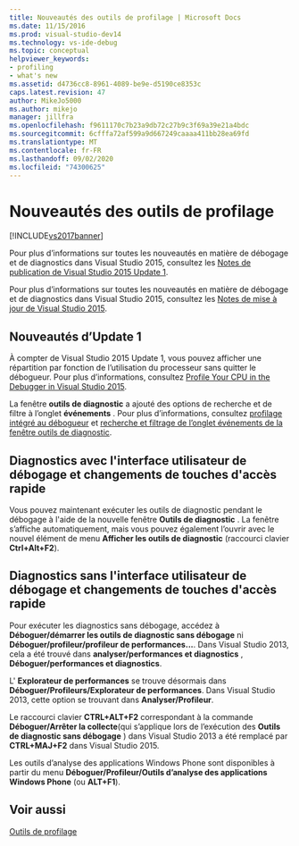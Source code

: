 ```yaml
---
title: Nouveautés des outils de profilage | Microsoft Docs
ms.date: 11/15/2016
ms.prod: visual-studio-dev14
ms.technology: vs-ide-debug
ms.topic: conceptual
helpviewer_keywords:
- profiling
- what's new
ms.assetid: d4736cc8-8961-4089-be9e-d5190ce8353c
caps.latest.revision: 47
author: MikeJo5000
ms.author: mikejo
manager: jillfra
ms.openlocfilehash: f9611170c7b23a9db72c27b9c3f69a39e21a4bdc
ms.sourcegitcommit: 6cfffa72af599a9d667249caaaa411bb28ea69fd
ms.translationtype: MT
ms.contentlocale: fr-FR
ms.lasthandoff: 09/02/2020
ms.locfileid: "74300625"
---
```

# <a name="what39s-new-in-profiling-tools"></a>Nouveautés des outils de profilage
[!INCLUDE[vs2017banner](../includes/vs2017banner.md)]

Pour plus d’informations sur toutes les nouveautés en matière de débogage et de diagnostics dans Visual Studio 2015, consultez les [Notes de publication de Visual Studio 2015 Update 1](https://www.visualstudio.com/news/vs2015-update1-vs#debug).  
  
 Pour plus d’informations sur toutes les nouveautés en matière de débogage et de diagnostics dans Visual Studio 2015, consultez les [Notes de mise à jour de Visual Studio 2015](https://www.visualstudio.com/news/vs2015-vs#Debug).  
  
## <a name="whats-new-in-update-1"></a>Nouveautés d’Update 1  
 À compter de Visual Studio 2015 Update 1, vous pouvez afficher une répartition par fonction de l’utilisation du processeur sans quitter le débogueur. Pour plus d’informations, consultez [Profile Your CPU in the Debugger in Visual Studio 2015](https://devblogs.microsoft.com/devops/profile-your-cpu-in-the-debugger-in-visual-studio-2015/).  
  
 La fenêtre **outils de diagnostic** a ajouté des options de recherche et de filtre à l’onglet **événements** . Pour plus d’informations, consultez [profilage intégré au débogueur](/visualstudio/profiling/running-profiling-tools-with-or-without-the-debugger) et  [recherche et filtrage de l’onglet événements de la fenêtre outils de diagnostic](https://devblogs.microsoft.com/devops/searching-and-filtering-the-events-tab-of-the-diagnostic-tools-window/).  
  
## <a name="diagnostics-with-debugging-ui-and-hotkey-changes"></a>Diagnostics avec l'interface utilisateur de débogage et changements de touches d'accès rapide  
 Vous pouvez maintenant exécuter les outils de diagnostic pendant le débogage à l'aide de la nouvelle fenêtre **Outils de diagnostic** . La fenêtre s’affiche automatiquement, mais vous pouvez également l’ouvrir avec le nouvel élément de menu **Afficher les outils de diagnostic** (raccourci clavier **Ctrl+Alt+F2**).  
  
## <a name="diagnostics-without-debugging-ui-and-hotkey-changes"></a>Diagnostics sans l'interface utilisateur de débogage et changements de touches d'accès rapide  
 Pour exécuter les diagnostics sans débogage, accédez à **Déboguer/démarrer les outils de diagnostic sans débogage** ni **Déboguer/profileur/profileur de performances...**. Dans Visual Studio 2013, cela a été trouvé dans **analyser/performances et diagnostics** , **Déboguer/performances et diagnostics**.  
  
 L' **Explorateur de performances** se trouve désormais dans **Déboguer/Profileurs/Explorateur de performances**. Dans Visual Studio 2013, cette option se trouvant dans **Analyser/Profileur**.  
  
 Le raccourci clavier **CTRL+ALT+F2** correspondant à la commande **Déboguer/Arrêter la collecte**(qui s’applique lors de l’exécution des **Outils de diagnostic sans débogage** ) dans Visual Studio 2013 a été remplacé par **CTRL+MAJ+F2** dans Visual Studio 2015.  
  
 Les outils d’analyse des applications Windows Phone sont disponibles à partir du menu **Déboguer/Profileur/Outils d’analyse des applications Windows Phone** (ou **ALT+F1**).  
  
## <a name="see-also"></a>Voir aussi  
 [Outils de profilage](../profiling/profiling-tools.md)
